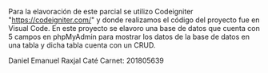 

Para la elavoración de este parcial se utilizo Codeigniter "https://codeigniter.com/" y donde realizamos el código del proyecto fue en Visual Code.
	En este proyecto se elavoro una base de datos que cuenta con 5 campos en phpMyAdmin para mostrar los datos de la base de datos en una tabla y dicha tabla cuenta con un CRUD.

Daniel Emanuel Raxjal Caté
Carnet: 201805639
